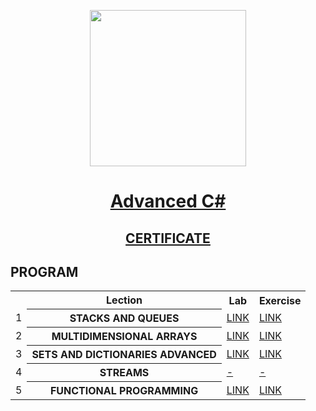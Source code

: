 <p align="center"><img src="http://spaceappschallengebulgaria.eu/sites/default/files/softuni.png" width = 250 /></p>

# <a href=""><p align="center"> Advanced C# <p></a>
## <a href="https://softuni.bg/certificates/details/57991/f8a630f3" ><p align="center"> CERTIFICATE <p></a>

## PROGRAM
<table>
<tr>
  <th></th><th>Lection</th><th>Lab</th><th>Exercise</th>
</tr>
<tr>
  <td>1</td>
  <th>STACKS AND QUEUES</th>
  <td><a href="https://github.com/kallyy7/Advanced-CSharp/tree/master/01.Stacks%20and%20Queues%20-%20Lab" >LINK</a></td>
  <td><a href="https://github.com/kallyy7/Advanced-CSharp/tree/master/01.Stacks%20and%20Queues%20-%20Exercises" >LINK</a></td>
</tr>
<tr>
  <td>2</td>
  <th>MULTIDIMENSIONAL ARRAYS</th>
  <td><a href="https://github.com/kallyy7/Advanced-CSharp/tree/master/02.Multidimensional%20Arrays%20-%20Lab" >LINK</a></td>
  <td><a href="https://github.com/kallyy7/Advanced-CSharp/tree/master/02.Multidimensional%20Arrays%20-%20Exercises" >LINK</a></td>
  <tr>
    <td>3</td>
    <th>SETS AND DICTIONARIES ADVANCED</th>
    <td><a href="" >LINK</a></td>
    <td><a href="" >LINK</a></td>
</tr>
<tr>
    <td>4</td>
    <th>STREAMS</th>
    <td><a href="" >-</a></td>
    <td><a href="" >-</a></td>
</tr>
</tr>
  <tr>
  <td>5</td>
    <th>FUNCTIONAL PROGRAMMING</th>
    <td><a href="https://github.com/kallyy7/Advanced-CSharp/tree/master/03.Functional%20Programming%20-%20Lab" >LINK</a></td>
    <td><a href="https://github.com/kallyy7/Advanced-CSharp/tree/master/03.Functional%20Programming%20-%20Exercises" >LINK</a></td>
</tr>
  </table>
